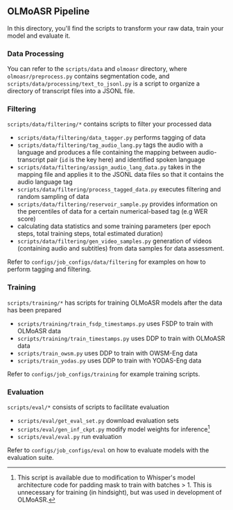 ## OLMoASR Pipeline

In this directory, you'll find the scripts to transform your raw data, train your model and evaluate it. 

### Data Processing
You can refer to the `scripts/data` and `olmoasr` directory, where `olmoasr/preprocess.py` contains segmentation code, and `scripts/data/processing/text_to_jsonl.py` is a script to organize a directory of transcript files into a JSONL file.

### Filtering
`scripts/data/filtering/*` contains scripts to filter your processed data
- `scripts/data/filtering/data_tagger.py` performs tagging of data
- `scripts/data/filtering/tag_audio_lang.py` tags the audio with a language and produces a file containing the mapping between audio-transcript pair (`id` is the key here) and identified spoken language
- `scripts/data/filtering/assign_audio_lang_data.py` takes in the mapping file and applies it to the JSONL data files so that it contains the audio language tag
- `scripts/data/filtering/process_tagged_data.py` executes filtering and random sampling of data
- `scripts/data/filtering/reservoir_sample.py` provides information on the percentiles of data for a certain numerical-based tag (e.g WER score)
- calculating data statistics and some training parameters (per epoch steps, total training steps, total estimated duration)
- `scripts/data/filtering/gen_video_samples.py` generation of videos (containing audio and subtitles) from data samples for data assessment.

Refer to `configs/job_configs/data/filtering` for examples on how to perform tagging and filtering.

### Training
`scripts/training/*` has scripts for training OLMoASR models after the data has been prepared
- `scripts/training/train_fsdp_timestamps.py` uses FSDP to train with OLMoASR data
- `scripts/training/train_timestamps.py` uses DDP to train with OLMoASR data
- `scripts/train_owsm.py` uses DDP to train with OWSM-Eng data
- `scripts/train_yodas.py` uses DDP to train with YODAS-Eng data

Refer to `configs/job_configs/training` for example training scripts.

### Evaluation
`scripts/eval/*` consists of scripts to facilitate evaluation
- `scripts/eval/get_eval_set.py` download evaluation sets
- `scripts/eval/gen_inf_ckpt.py` modify model weights for inference[^*]
- `scripts/eval/eval.py` run evaluation

Refer to `configs/job_configs/eval` on how to evaluate models with the evaluation suite.

[^*]: This script is available due to modification to Whisper's model architecture code for padding mask to train with batches > 1. This is unnecessary for training (in hindsight), but was used in development of OLMoASR.